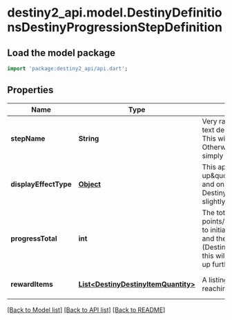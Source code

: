 # destiny2_api.model.DestinyDefinitionsDestinyProgressionStepDefinition

## Load the model package
```dart
import 'package:destiny2_api/api.dart';
```

## Properties
Name | Type | Description | Notes
------------ | ------------- | ------------- | -------------
**stepName** | **String** | Very rarely, Progressions will have localized text describing the Level of the progression. This will be that localized text, if it exists. Otherwise, the standard appears to be to simply show the level numerically. | [optional] [default to null]
**displayEffectType** | [**Object**](Object.md) | This appears to be, when you \&quot;level up\&quot;, whether a visual effect will display and on what entity. See DestinyProgressionStepDisplayEffect for slightly more info. | [optional] [default to null]
**progressTotal** | **int** | The total amount of progression points/\&quot;experience\&quot; you will need to initially reach this step. If this is the last step and the progression is repeating indefinitely (DestinyProgressionDefinition.repeatLastStep), this will also be the progress needed to level it up further by repeating this step again. | [optional] [default to null]
**rewardItems** | [**List&lt;DestinyDestinyItemQuantity&gt;**](DestinyDestinyItemQuantity.md) | A listing of items rewarded as a result of reaching this level. | [optional] [default to []]

[[Back to Model list]](../README.md#documentation-for-models) [[Back to API list]](../README.md#documentation-for-api-endpoints) [[Back to README]](../README.md)


